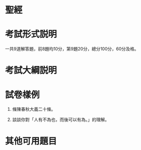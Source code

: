 # 聖經

<!-- toc -->

# 考試形式説明

一共9道解答題，前8題均10分，第9題20分，總分100分，60分及格。

# 考試大綱説明


# 試卷樣例

1. 條陳春秋大義二十條。

2. 談談你對「人有不為也，而後可以有為。」的理解。

# 其他可用題目



